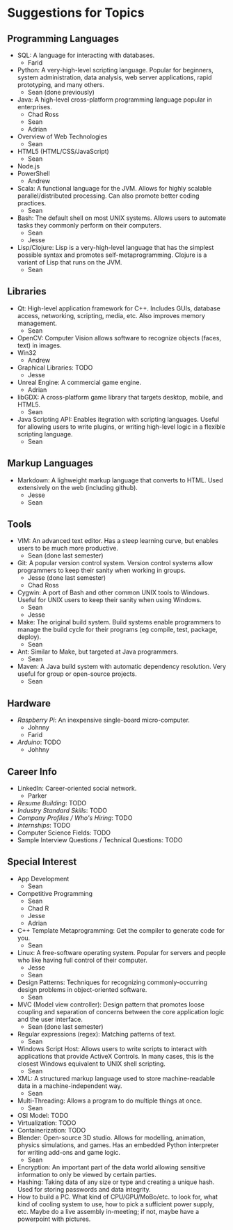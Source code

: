 # Suggestions for Topics

## Programming Languages

- SQL: A language for interacting with databases.
  - Farid
- Python: A very-high-level scripting language.
Popular for beginners, system administration, data analysis,
web server applications, rapid prototyping, and many others.
  - Sean (done previously)
- Java: A high-level cross-platform programming language popular in enterprises.
  - Chad Ross
  - Sean
  - Adrian
- Overview of Web Technologies
  - Sean
- HTML5 (HTML/CSS/JavaScript)
  - Sean
- Node.js
- PowerShell
  - Andrew
- Scala: A functional language for the JVM.
Allows for highly scalable parallel/distributed processing.
Can also promote better coding practices.
  - Sean
- Bash: The default shell on most UNIX systems.
Allows users to automate tasks they commonly perform on their computers.
  - Sean
  - Jesse
- Lisp/Clojure: Lisp is a very-high-level language that has the simplest possible
syntax and promotes self-metaprogramming.
Clojure is a variant of Lisp that runs on the JVM.
  - Sean


## Libraries
- Qt: High-level application framework for C++.
Includes GUIs, database access, networking, scripting, media, etc.
Also improves memory management.
  - Sean
- OpenCV: Computer Vision allows software to recognize
objects (faces, text) in images.
- Win32
  - Andrew
- Graphical Libraries: TODO
  - Jesse
- Unreal Engine: A commercial game engine.
  - Adrian
- libGDX: A cross-platform game library that targets desktop, mobile, and HTML5.
  - Sean
- Java Scripting API: Enables itegration with scripting languages.
Useful for allowing users to write plugins, or writing high-level logic in a flexible scripting language.
  - Sean


## Markup Languages
- Markdown: A lighweight markup language that converts to HTML.
Used extensively on the web (including github).
  - Jesse
  - Sean


## Tools
- VIM: An advanced text editor.
Has a steep learning curve, but enables users to be much more productive.
  - Sean (done last semester)
- Git: A popular version control system.
Version control systems allow programmers to keep their sanity when working in groups.
  - Jesse (done last semester)
  - Chad Ross
- Cygwin: A port of Bash and other common UNIX tools to Windows.
Useful for UNIX users to keep their sanity when using Windows.
  - Sean
  - Jesse
- Make: The original build system.
Build systems enable programmers to manage the build cycle for their programs
(eg compile, test, package, deploy).
  - Sean
- Ant: Similar to Make, but targeted at Java programmers.
  - Sean
- Maven: A Java build system with automatic dependency resolution.
Very useful for group or open-source projects.
  - Sean


## Hardware
- *Raspberry Pi*: An inexpensive single-board micro-computer.
  - Johnny
  - Farid
- *Arduino*: TODO
  - Johhny


## Career Info
- LinkedIn: Career-oriented social network.
  - Parker
- *Resume Building*: TODO
- *Industry Standard Skills*: TODO
- *Company Profiles / Who's Hiring*: TODO
- *Internships*: TODO
- Computer Science Fields: TODO
- Sample Interview Questions / Technical Questions: TODO


## Special Interest
- App Development
  - Sean
- Competitive Programming
  - Sean
  - Chad R
  - Jesse
  - Adrian
- C++ Template Metaprogramming: Get the compiler to generate code for you.
  - Sean
- Linux: A free-software operating system.
Popular for servers and people who like having full control of their computer.
  - Jesse
  - Sean
- Design Patterns: Techniques for recognizing commonly-occurring design problems in object-oriented software.
  - Sean
- MVC (Model view controller): Design pattern that promotes loose coupling and
separation of concerns between the core application logic and the user interface.
  - Sean (done last semester)
- Regular expressions (regex): Matching patterns of text.
  - Sean
- Windows Script Host: Allows users to write scripts to interact
with applications that provide ActiveX Controls.
In many cases, this is the closest Windows equivalent to UNIX shell scripting.
  - Sean
- XML: A structured markup language used to store
machine-readable data in a machine-independent way.
  - Sean
- Multi-Threading: Allows a program to do multiple things at once.
  - Sean
- OSI Model: TODO
- Virtualization: TODO
- Containerization: TODO
- Blender: Open-source 3D studio.
Allows for modelling, animation, physics simulations, and games.
Has an embedded Python interpreter for writing add-ons and game logic.
  - Sean
- Encryption:
An important part of the data world allowing sensitive information to only be viewed by certain parties.
- Hashing:
Taking data of any size or type and creating a unique hash. Used for storing passwords and data integrity.
- How to build a PC. What kind of CPU/GPU/MoBo/etc. to look for, what kind of cooling system to use, how to pick a sufficient power supply, etc. Maybe do a live assembly in-meeting; if not, maybe have a powerpoint with pictures.
